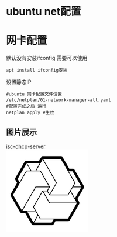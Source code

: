 ubuntu net配置
============================
# 网卡配置
默认没有安装ifconfig 需要可以使用  
    
    apt install ifconfig安装
设置静态IP  

    #ubuntu 网卡配置文件位置
    /etc/netplan/01-network-manager-all.yaml
    #配置完成之后 运行 
    netplan apply #生效
## 图片展示
[isc-dhcp-server](./../isc-dhcp-server/isc-dhcp-server.md)  
![图片](../src/s.png)